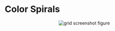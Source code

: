 # Color Spirals

<p align="center">
  <img src="https://github.com/planelles20/modern-openGL-practice/blob/master/example5/result/result5.gif?raw=true" alt="grid screenshot figure"/>
</p>
